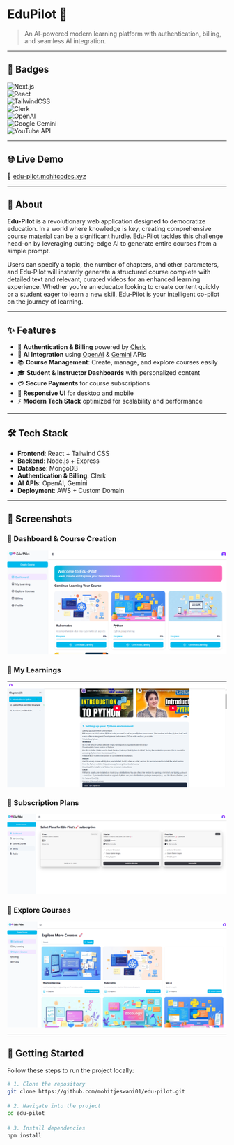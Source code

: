 # **EduPilot** 🚀  

> An AI-powered modern learning platform with authentication, billing, and seamless AI integration.  

---

## 🔰 Badges  

![Next.js](https://img.shields.io/badge/Next.js-000000?style=for-the-badge&logo=next.js&logoColor=white)  
![React](https://img.shields.io/badge/React-20232A?style=for-the-badge&logo=react&logoColor=61DAFB)  
![TailwindCSS](https://img.shields.io/badge/TailwindCSS-38B2AC?style=for-the-badge&logo=tailwind-css&logoColor=white)  
![Clerk](https://img.shields.io/badge/Clerk-3B82F6?style=for-the-badge&logo=clerk&logoColor=white)  
![OpenAI](https://img.shields.io/badge/OpenAI-412991?style=for-the-badge&logo=openai&logoColor=white)  
![Google Gemini](https://img.shields.io/badge/Gemini_AI-4285F4?style=for-the-badge&logo=google&logoColor=white)  
![YouTube API](https://img.shields.io/badge/YouTube%20API-Red?style=for-the-badge&logo=youtube&logoColor=white)

---

## 🌐 Live Demo  
🔗 [edu-pilot.mohitcodes.xyz](https://edu-pilot.mohitcodes.xyz)  

---

## 📖 About  
**Edu-Pilot** is a revolutionary web application designed to democratize education. In a world where knowledge is key, creating comprehensive course material can be a significant hurdle. Edu-Pilot tackles this challenge head-on by leveraging cutting-edge AI to generate entire courses from a simple prompt.

Users can specify a topic, the number of chapters, and other parameters, and Edu-Pilot will instantly generate a structured course complete with detailed text and relevant, curated videos for an enhanced learning experience. Whether you're an educator looking to create content quickly or a student eager to learn a new skill, Edu-Pilot is your intelligent co-pilot on the journey of learning. 

---

## ✨ Features  
- 🔐 **Authentication & Billing** powered by [Clerk](https://clerk.com)  
- 🤖 **AI Integration** using [OpenAI](https://platform.openai.com) & [Gemini](https://ai.google.dev/) APIs  
- 📚 **Course Management**: Create, manage, and explore courses easily  
- 🎓 **Student & Instructor Dashboards** with personalized content  
- 💳 **Secure Payments** for course subscriptions  
- 📱 **Responsive UI** for desktop and mobile  
- ⚡ **Modern Tech Stack** optimized for scalability and performance  

---

## 🛠️ Tech Stack  
- **Frontend**: React + Tailwind CSS  
- **Backend**: Node.js + Express  
- **Database**: MongoDB  
- **Authentication & Billing**: Clerk  
- **AI APIs**: OpenAI, Gemini  
- **Deployment**: AWS + Custom Domain  

---

## 📸 Screenshots  

### 🔹 Dashboard & Course Creation  

![Dashboard](images/dashboard_ss.png)   

### 🔹 My Learnings

![Subscription](images/my-learning.png)  

### 🔹 Subscription Plans  

![Subscription](images/biling.png)  

### 🔹 Explore Courses  

![Explore Courses](images/explore-courses.png)  

---

## 🚀 Getting Started  

Follow these steps to run the project locally:  

```bash
# 1. Clone the repository
git clone https://github.com/mohitjeswani01/edu-pilot.git

# 2. Navigate into the project
cd edu-pilot

# 3. Install dependencies
npm install
